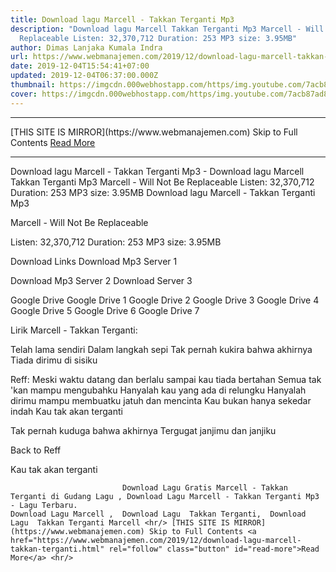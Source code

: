 ```yaml
---
title: Download lagu Marcell - Takkan Terganti Mp3
description: "Download lagu Marcell Takkan Terganti Mp3 Marcell - Will Not Be
  Replaceable Listen: 32,370,712 Duration: 253 MP3 size: 3.95MB"
author: Dimas Lanjaka Kumala Indra
url: https://www.webmanajemen.com/2019/12/download-lagu-marcell-takkan-terganti.html
date: 2019-12-04T15:54:41+07:00
updated: 2019-12-04T06:37:00.000Z
thumbnail: https://imgcdn.000webhostapp.com/https/img.youtube.com/7acb87ad8c3b83dc53d0c77acdb8a427.jpeg
cover: https://imgcdn.000webhostapp.com/https/img.youtube.com/7acb87ad8c3b83dc53d0c77acdb8a427.jpeg
---
```


<hr/> [THIS SITE IS MIRROR](https://www.webmanajemen.com) Skip to Full Contents <a href="https://www.webmanajemen.com/2019/12/download-lagu-marcell-takkan-terganti.html" rel="follow" class="button" id="read-more">Read More</a> <hr/> Download lagu Marcell - Takkan Terganti Mp3 - Download lagu Marcell Takkan Terganti Mp3 Marcell - Will Not Be Replaceable Listen: 32,370,712 Duration: 253 MP3 size: 3.95MB Download lagu Marcell - Takkan Terganti Mp3

  Marcell - Will Not Be Replaceable 

  Listen: 32,370,712 
  Duration: 253 
  MP3 size: 3.95MB 

  Download Links 
  Download Mp3 Server 1 

  Download Mp3 Server 2 
  Download Server 3 


  Google Drive   Google Drive 1 
  Google Drive 2 
  Google Drive 3 
  Google Drive 4 
  Google Drive 5 
  Google Drive 6 
  Google Drive 7 


                             
Lirik Marcell - Takkan Terganti:
                             
Telah lama sendiri
  Dalam langkah sepi
  Tak pernah kukira bahwa akhirnya
  Tiada dirimu di sisiku
  
  Reff:
  Meski waktu datang dan berlalu sampai kau tiada bertahan
  Semua tak 'kan mampu mengubahku
  Hanyalah kau yang ada di relungku
  Hanyalah dirimu mampu membuatku jatuh dan mencinta
  Kau bukan hanya sekedar indah
  Kau tak akan terganti
  
  Tak pernah kuduga bahwa akhirnya
  Tergugat janjimu dan janjiku
  
  Back to Reff
  
  Kau tak akan terganti                                 
                                 
                             Download Lagu Gratis Marcell - Takkan Terganti di Gudang Lagu , Download Lagu Marcell - Takkan Terganti Mp3 - Lagu Terbaru.                                                         Download Lagu Marcell ,  Download Lagu  Takkan Terganti,  Download Lagu  Takkan Terganti Marcell <hr/> [THIS SITE IS MIRROR](https://www.webmanajemen.com) Skip to Full Contents <a href="https://www.webmanajemen.com/2019/12/download-lagu-marcell-takkan-terganti.html" rel="follow" class="button" id="read-more">Read More</a> <hr/>